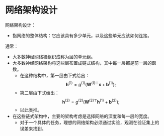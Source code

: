 

# 网络架构设计


网络架构设计：

- 指网络的整体结构：它应该具有多少单元，以及这些单元应该如何连接。

通常：

- 大多数神经网络被组织成称为层的单元组。
- 大多数神经网络架构将这些层布置成链式结构，其中每一层都是前一层的函数。
  - 在这种结构中，第一层由下式给出：
    $$
    \boldsymbol h^{(1)}= g^{(1)}\left ( \boldsymbol W^{(1)\top} \boldsymbol x + \boldsymbol b^{(1)}\right );
    $$
  - 第二层由下式给出：
    $$
    \boldsymbol h^{(2)} = g^{(2)}\left ( \boldsymbol W^{(2)\top}\boldsymbol h^{(1)}+\boldsymbol b^{(2)} \right );
    $$
  - 以此类推。
- 在这些链式架构中，主要的架构考虑是选择网络的深度和每一层的宽度。
  - 对于一个具体的任务，理想的网络架构必须通过实验，观测在验证集上的误差来找到。



